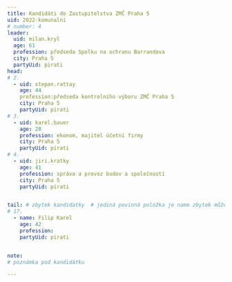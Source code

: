 ```yaml
---
title: Kandidáti do Zastupitelstva ZMČ Praha 5
uid: 2022-komunalni
# number: 4
leader:
  uid: milan.kryl
  age: 61
  profession: předseda Spolku na ochranu Barrandova 
  city: Praha 5
  partyUid: pirati
head:
# 2.
  - uid: stepan.rattay
    age: 44
    profession:předseda kontrolního výboru ZMČ Praha 5
    city: Praha 5
    partyUid: pirati
# 3.
  - uid: karel.bauer
    age: 28
    profession: ekonom, majitel účetní firmy
    city: Praha 5
    partyUid: pirati
# 4.
  - uid: jiri.kratky
    age: 41
    profession: správa a provoz budov a společností
    city: Praha 5
    partyUid: pirati


tail: # zbytek kandidatky  # jediná povinná položka je name zbytek můžete vynechat  # věk se uvádí k poslednímu dni voleb
# 17.
  - name: Filip Karel
    age: 42
    profession:
    partyUid: pirati


note: 
# poznámka pod kandidátku

---
```

